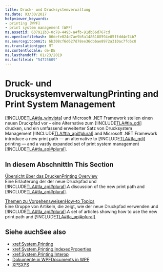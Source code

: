 ```yaml
---
title: Druck- und Drucksystemverwaltung
ms.date: 03/30/2017
helpviewer_keywords:
- printing [WPF]
- print system management [WPF]
ms.assetid: 637911b3-0c78-4493-a4fb-91db56d767cd
ms.openlocfilehash: 06defe024d7ae9b5a1486188594e05ffdd4e74b7
ms.sourcegitcommit: 6b308cf6d627d78ee36dbbae8972a310ac7fd6c8
ms.translationtype: MT
ms.contentlocale: de-DE
ms.lasthandoff: 01/23/2019
ms.locfileid: "54725609"
---
```

# <a name="printing-and-print-system-management"></a><span data-ttu-id="f8cd8-102">Druck- und Drucksystemverwaltung</span><span class="sxs-lookup"><span data-stu-id="f8cd8-102">Printing and Print System Management</span></span>
[!INCLUDE[TLA#tla_winvista](../../../../includes/tlasharptla-winvista-md.md)] <span data-ttu-id="f8cd8-103">und Microsoft .NET Framework stellen einen neuen Druckpfad vor – eine Alternative zum [!INCLUDE[TLA#tla_gdi](../../../../includes/tlasharptla-gdi-md.md)] drucken, und ein umfassend erweiterter Satz von Drucksystem Management [!INCLUDE[TLA#tla_api#plural](../../../../includes/tlasharptla-apisharpplural-md.md)].</span><span class="sxs-lookup"><span data-stu-id="f8cd8-103">and Microsoft .NET Framework introduce a new print path — an alternative to [!INCLUDE[TLA#tla_gdi](../../../../includes/tlasharptla-gdi-md.md)] printing — and a vastly expanded set of print system management [!INCLUDE[TLA#tla_api#plural](../../../../includes/tlasharptla-apisharpplural-md.md)].</span></span>  
  
## <a name="in-this-section"></a><span data-ttu-id="f8cd8-104">In diesem Abschnitt</span><span class="sxs-lookup"><span data-stu-id="f8cd8-104">In This Section</span></span>  
 [<span data-ttu-id="f8cd8-105">Übersicht über das Drucken</span><span class="sxs-lookup"><span data-stu-id="f8cd8-105">Printing Overview</span></span>](../../../../docs/framework/wpf/advanced/printing-overview.md)  
 <span data-ttu-id="f8cd8-106">Eine Erläuterung der der neue Druckpfad und [!INCLUDE[TLA#tla_api#plural](../../../../includes/tlasharptla-apisharpplural-md.md)].</span><span class="sxs-lookup"><span data-stu-id="f8cd8-106">A discussion of the new print path and [!INCLUDE[TLA#tla_api#plural](../../../../includes/tlasharptla-apisharpplural-md.md)].</span></span>  
  
 [<span data-ttu-id="f8cd8-107">Themen zu Vorgehensweisen</span><span class="sxs-lookup"><span data-stu-id="f8cd8-107">How-to Topics</span></span>](../../../../docs/framework/wpf/advanced/printing-how-to-topics.md)  
 <span data-ttu-id="f8cd8-108">Eine Gruppe von Artikeln, die zeigt, wie der neue Druckpfad verwenden und [!INCLUDE[TLA#tla_api#plural](../../../../includes/tlasharptla-apisharpplural-md.md)].</span><span class="sxs-lookup"><span data-stu-id="f8cd8-108">A set of articles showing how to use the new print path and [!INCLUDE[TLA#tla_api#plural](../../../../includes/tlasharptla-apisharpplural-md.md)].</span></span>  
  
## <a name="see-also"></a><span data-ttu-id="f8cd8-109">Siehe auch</span><span class="sxs-lookup"><span data-stu-id="f8cd8-109">See also</span></span>
- <xref:System.Printing>
- <xref:System.Printing.IndexedProperties>
- <xref:System.Printing.Interop>
- [<span data-ttu-id="f8cd8-110">Dokumente in WPF</span><span class="sxs-lookup"><span data-stu-id="f8cd8-110">Documents in WPF</span></span>](../../../../docs/framework/wpf/advanced/documents-in-wpf.md)
- [<span data-ttu-id="f8cd8-111">XPS</span><span class="sxs-lookup"><span data-stu-id="f8cd8-111">XPS</span></span>](https://www.microsoft.com/xps)
